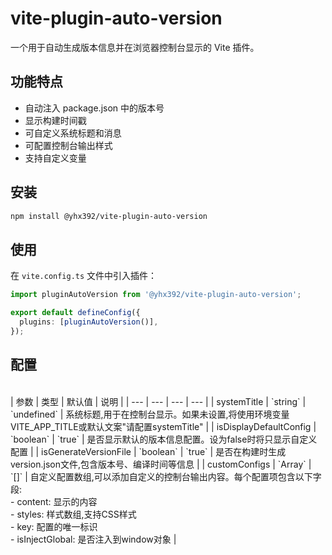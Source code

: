 # vite-plugin-auto-version

一个用于自动生成版本信息并在浏览器控制台显示的 Vite 插件。

## 功能特点

- 自动注入 package.json 中的版本号
- 显示构建时间戳
- 可自定义系统标题和消息
- 可配置控制台输出样式
- 支持自定义变量

## 安装

```bash
npm install @yhx392/vite-plugin-auto-version
```

## 使用

在 `vite.config.ts` 文件中引入插件：

```typescript
import pluginAutoVersion from '@yhx392/vite-plugin-auto-version';

export default defineConfig({
  plugins: [pluginAutoVersion()],
});
```

## 配置

<br>
| 参数 | 类型 | 默认值 | 说明 |
| --- | --- | --- | --- |
| systemTitle | `string` | `undefined` | 系统标题,用于在控制台显示。如果未设置,将使用环境变量VITE_APP_TITLE或默认文案"请配置systemTitle" |
| isDisplayDefaultConfig | `boolean` | `true` | 是否显示默认的版本信息配置。设为false时将只显示自定义配置 |
| isGenerateVersionFile | `boolean` | `true` | 是否在构建时生成version.json文件,包含版本号、编译时间等信息 |
| customConfigs | `Array<CustomConfig>` | `[]` | 自定义配置数组,可以添加自定义的控制台输出内容。每个配置项包含以下字段:<br>- content: 显示的内容<br>- styles: 样式数组,支持CSS样式<br>- key: 配置的唯一标识<br>- isInjectGlobal: 是否注入到window对象 |
